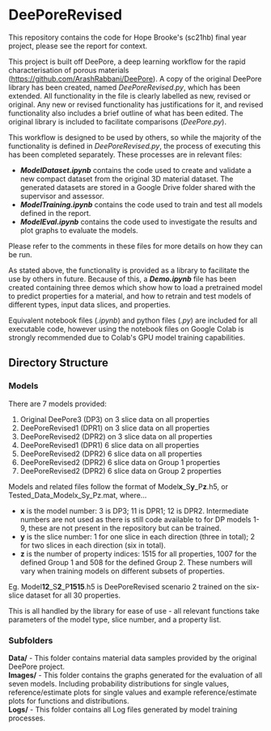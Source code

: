 # DeePoreRevised

This repository contains the code for Hope Brooke's (sc21hb) final year project, please see the report for context.

This project is built off DeePore, a deep learning workflow for the rapid characterisation of porous materials (https://github.com/ArashRabbani/DeePore). A copy of the original DeePore library has been created, named _DeePoreRevised.py_, which has been extended. All functionality in the file is clearly labelled as new, revised or original. Any new or revised functionality has justifications for it, and revised functionality also includes a brief outline of what has been edited. The original library is included to facilitate comparisons (_DeePore.py_).  

This workflow is designed to be used by others, so while the majority of the functionality is defined in _DeePoreRevised.py_, the process of executing this has been completed separately. These processes are in relevant files:
- **_ModelDataset.ipynb_** contains the code used to create and validate a new compact dataset from the original 3D material dataset. The generated datasets are stored in a Google Drive folder shared with the supervisor and assessor.
- **_ModelTraining.ipynb_** contains the code used to train and test all models defined in the report.
- **_ModelEval.ipynb_** contains the code used to investigate the results and plot graphs to evaluate the models.



Please refer to the comments in these files for more details on how they can be run.

As stated above, the functionality is provided as a library to facilitate the use by others in future. Because of this, a **_Demo.ipynb_** file has been created containing three demos which show how to load a pretrained model to predict properties for a material, and how to retrain and test models of different types, input data slices, and properties.

Equivalent notebook files (_.ipynb_) and python files (_.py_) are included for all executable code, however using the notebook files on Google Colab is strongly recommended due to Colab's GPU model training capabilities. 


## Directory Structure  

### Models
There are 7 models provided:
1. Original DeePore3 (DP3) on 3 slice data on all properties
2. DeePoreRevised1 (DPR1) on 3 slice data on all properties
3. DeePoreRevised2 (DPR2) on 3 slice data on all properties
4. DeePoreRevised1 (DPR1) 6 slice data on all properties
5. DeePoreRevised2 (DPR2) 6 slice data on all properties
6. DeePoreRevised2 (DPR2) 6 slice data on Group 1 properties
7. DeePoreRevised2 (DPR2) 6 slice data on Group 2 properties

Models and related files follow the format of Model**x**_S**y**_P**z**.h5, or Tested_Data_Modelx_Sy_Pz.mat, where...
- **x** is the model number: 3 is DP3; 11 is DPR1; 12 is DPR2. Intermediate numbers are not used as there is still code available to for DP models 1-9, these are not present in the repository but can be trained.
- **y** is the slice number: 1 for one slice in each direction (three in total); 2 for two slices in each direction (six in total).
- **z** is the number of property indices: 1515 for all properties, 1007 for the defined Group 1 and 508 for the defined Group 2. These numbers will vary when training models on different subsets of properties.

Eg. Model**12**_S**2**_P**1515**.h5 is DeePoreRevised scenario 2 trained on the six-slice dataset for all 30 properties.

This is all handled by the library for ease of use - all relevant functions take parameters of the model type, slice number, and a property list.

### Subfolders
**Data/** - This folder contains material data samples provided by the original DeePore project.  
**Images/** - This folder contains the graphs generated for the evaluation of all seven models. Including probability distributions for single values, reference/estimate plots for single values and example reference/estimate plots for functions and distributions.  
**Logs/** - This folder contains all Log files generated by model training processes.

